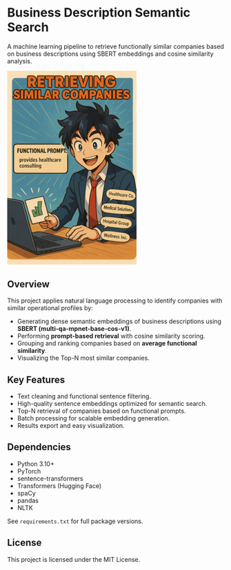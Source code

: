 # Business Description Semantic Search

A machine learning pipeline to retrieve functionally similar companies based on business descriptions using SBERT embeddings and cosine similarity analysis.

<img src=./Images/image.png alt="" width="300">

## Overview

This project applies natural language processing to identify companies with similar operational profiles by:

- Generating dense semantic embeddings of business descriptions using **SBERT (multi-qa-mpnet-base-cos-v1)**.
- Performing **prompt-based retrieval** with cosine similarity scoring.
- Grouping and ranking companies based on **average functional similarity**.
- Visualizing the Top-N most similar companies.

## Key Features

- Text cleaning and functional sentence filtering.
- High-quality sentence embeddings optimized for semantic search.
- Top-N retrieval of companies based on functional prompts.
- Batch processing for scalable embedding generation.
- Results export and easy visualization.

## Dependencies

- Python 3.10+
- PyTorch
- sentence-transformers
- Transformers (Hugging Face)
- spaCy
- pandas
- NLTK

See `requirements.txt` for full package versions.

## License

This project is licensed under the MIT License.
